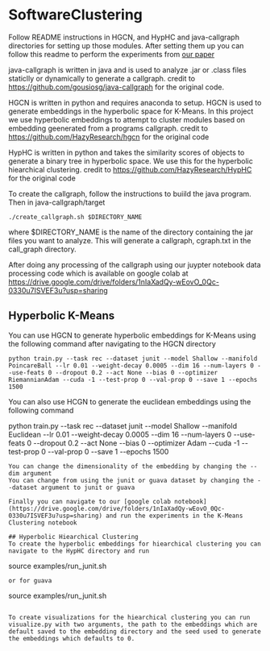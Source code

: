# SoftwareClustering

Follow README instructions in HGCN, and HypHC and java-callgraph directories for setting up those modules.  After setting them up you can follow this readme to perform the experiments from [our paper](https://www.overleaf.com/read/xsdbqvmxqpkj)

java-callgraph is written in java and is used to analyze .jar or .class files staticlly or dynamically to generate a callgraph. credit to https://github.com/gousiosg/java-callgraph for the original code.

HGCN is written in python and requires anaconda to setup.  HGCN is used to generate embeddings in the hyperbolic space for K-Means.  In this project we use hyperbolic embeddings to attempt to cluster modules based on embedding geenerated from a programs callgraph. credit to https://github.com/HazyResearch/hgcn for the original code

HypHC is written in python and takes the similarity scores of objects to generate a binary tree in hyperbolic space.  We use this for the hyperbolic hiearchical clustering. credit to https://github.com/HazyResearch/HypHC for the original code

To create the callgraph, follow the instructions to buiild the java program.  Then in java-callgraph/target

```
./create_callgraph.sh $DIRECTORY_NAME
```
where $DIRECTORY_NAME is the name of the directory containing the jar files you want to analyze.
This will generate a callgraph, cgraph.txt in the call_graph directory.

After doing any processing of the callgraph using our juypter notebook data processing code which is available on google colab at https://drive.google.com/drive/folders/1nIaXadQy-wEovO_0Qc-0330u7ISVEF3u?usp=sharing 
## Hyperbolic K-Means
You can use HGCN to generate hyperbolic embeddings for K-Means using the following command after navigating to the HGCN directory


```
python train.py --task rec --dataset junit --model Shallow --manifold PoincareBall --lr 0.01 --weight-decay 0.0005 --dim 16 --num-layers 0 --use-feats 0 --dropout 0.2 --act None --bias 0 --optimizer RiemannianAdam --cuda -1 --test-prop 0 --val-prop 0 --save 1 --epochs 1500
```

You can also use HCGN   to generate the euclidean embeddings using the following command

python train.py --task rec --dataset junit --model Shallow --manifold Euclidean --lr 0.01 --weight-decay 0.0005 --dim 16 --num-layers 0 --use-feats 0 --dropout 0.2 --act None --bias 0 --optimizer Adam --cuda -1 --test-prop 0 --val-prop 0 --save 1 --epochs 1500
```
You can change the dimensionality of the embedding by changing the --dim argument
You can change from using the junit or guava dataset by changing the --dataset argument to junit or guava

Finally you can navigate to our [google colab notebook](https://drive.google.com/drive/folders/1nIaXadQy-wEovO_0Qc-0330u7ISVEF3u?usp=sharing) and run the experiments in the K-Means Clustering notebook

## Hyperbolic Hiearchical Clustering
To create the hyperbolic embeddings for hiearchical clustering you can navigate to the HypHC directory and run

```
source examples/run_junit.sh
```
or for guava
```
source examples/run_junit.sh
```

To create visualizations for the hiearchical clustering you can run visualize.py with two arguments, the path to the embeddings which are default saved to the embedding directory and the seed used to generate the embeddings which defaults to 0.
